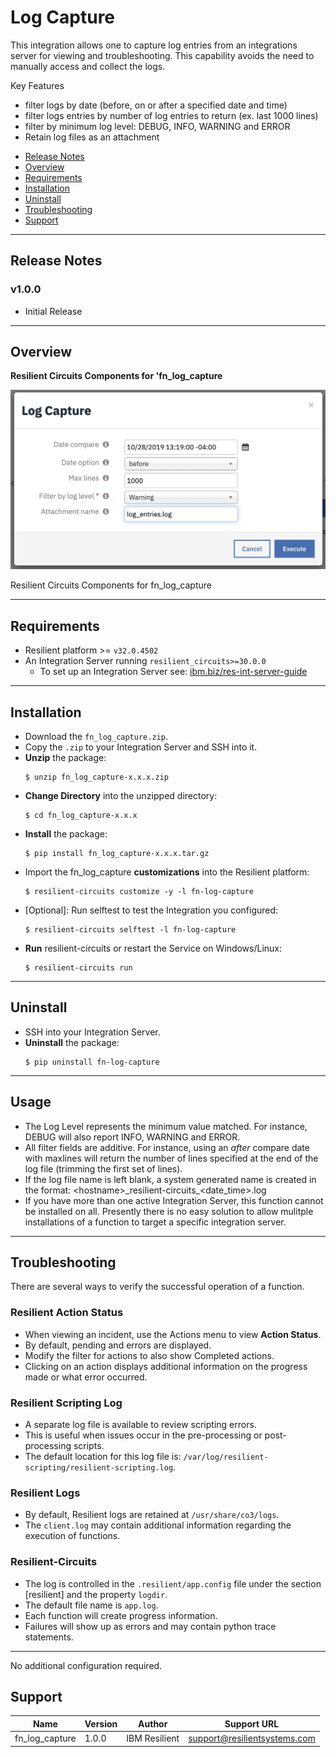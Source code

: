 <!--
  This Install README.md is generated by running:
  "resilient-circuits docgen -p fn_log_capture --only-install-guide"

  It is best edited using a Text Editor with a Markdown Previewer. VS Code
  is a good example. Checkout https://guides.github.com/features/mastering-markdown/
  for tips on writing with Markdown

  If you make manual edits and run docgen again, a .bak file will be created

  Store any screenshots in the "doc/screenshots" directory and reference them like:
  ![screenshot: screenshot_1](./doc/screenshots/screenshot_1.png)
-->
# Log Capture

This integration allows one to capture log entries from an integrations server for viewing and troubleshooting. This capability avoids the need to manually access and collect the logs.

Key Features

* filter logs by date (before, on or after a specified date and time)
* filter logs entries by number of log entries to return (ex. last 1000 lines)
* filter by minimum log level: DEBUG, INFO, WARNING and ERROR
* Retain log files as an attachment


- [Release Notes](#release-notes)
- [Overview](#overview)
- [Requirements](#requirements)
- [Installation](#installation)
- [Uninstall](#uninstall)
- [Troubleshooting](#troubleshooting)
- [Support](#support)

---

## Release Notes
<!--
  Specify all changes in this release. Do not remove the release
  notes of a previous release
-->
### v1.0.0
* Initial Release

---

## Overview
<!--
  Provide a high-level description of the function itself and its remote software or application.
  The text below is parsed from the "description" and "long_description" attributes in the setup.py file
-->
**Resilient Circuits Components for 'fn_log_capture**

 ![screenshot: main](./doc/screenshots/main.png)

Resilient Circuits Components for fn_log_capture

---

## Requirements
<!--
  List any Requirements
-->
* Resilient platform >= `v32.0.4502`
* An Integration Server running `resilient_circuits>=30.0.0`
  * To set up an Integration Server see: [ibm.biz/res-int-server-guide](https://ibm.biz/res-int-server-guide)

---

## Installation
* Download the `fn_log_capture.zip`.
* Copy the `.zip` to your Integration Server and SSH into it.
* **Unzip** the package:
  ```
  $ unzip fn_log_capture-x.x.x.zip
  ```
* **Change Directory** into the unzipped directory:
  ```
  $ cd fn_log_capture-x.x.x
  ```
* **Install** the package:
  ```
  $ pip install fn_log_capture-x.x.x.tar.gz
  ```
* Import the fn_log_capture **customizations** into the Resilient platform:
  ```
  $ resilient-circuits customize -y -l fn-log-capture
  ```
* [Optional]: Run selftest to test the Integration you configured:
  ```
  $ resilient-circuits selftest -l fn-log-capture
  ```
* **Run** resilient-circuits or restart the Service on Windows/Linux:
  ```
  $ resilient-circuits run
  ```

---

## Uninstall
* SSH into your Integration Server.
* **Uninstall** the package:
  ```
  $ pip uninstall fn-log-capture
  ```

---
## Usage

* The Log Level represents the minimum value matched. For instance, DEBUG will also report INFO, WARNING and ERROR.
* All filter fields are additive. For instance, using an _after_ compare date with maxlines will return the number of lines specified at the end of the log file (trimming the first set of lines).
* If the log file name is left blank, a system generated name is created in the format: \<hostname\>\_resilient-circuits\_<date_time>.log
* If you have more than one active Integration Server, this function cannot be installed on all. Presently there is no easy solution to allow mulitple installations of a function to target a specific integration server.
---

## Troubleshooting
There are several ways to verify the successful operation of a function.

### Resilient Action Status
* When viewing an incident, use the Actions menu to view **Action Status**.
* By default, pending and errors are displayed.
* Modify the filter for actions to also show Completed actions.
* Clicking on an action displays additional information on the progress made or what error occurred.

### Resilient Scripting Log
* A separate log file is available to review scripting errors.
* This is useful when issues occur in the pre-processing or post-processing scripts.
* The default location for this log file is: `/var/log/resilient-scripting/resilient-scripting.log`.

### Resilient Logs
* By default, Resilient logs are retained at `/usr/share/co3/logs`.
* The `client.log` may contain additional information regarding the execution of functions.

### Resilient-Circuits
* The log is controlled in the `.resilient/app.config` file under the section [resilient] and the property `logdir`.
* The default file name is `app.log`.
* Each function will create progress information.
* Failures will show up as errors and may contain python trace statements.

---

No additional configuration required.

## Support
| Name | Version | Author | Support URL |
| ---- | ------- | ------ | ----------- |
| fn_log_capture | 1.0.0 | IBM Resilient | support@resilientsystems.com |